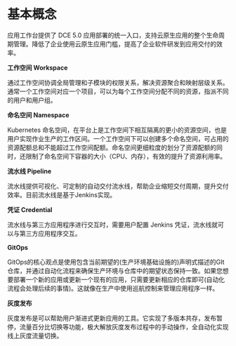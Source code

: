 # 基本概念

应用工作台提供了 DCE 5.0 应用部署的统一入口，支持云原生应用的整个生命周期管理。降低了企业使用云原生应用门槛，提高了企业软件研发到应用交付的效率。

**工作空间 Workspace**

通过工作空间协调全局管理和子模块的权限关系，解决资源聚合和映射层级关系。通常一个工作空间对应一个项目，可以为每个工作空间分配不同的资源，指派不同的用户和用户组。

**命名空间 Namespace**

Kubernetes 命名空间，在平台上是工作空间下相互隔离的更小的资源空间，也是用户实现作业生产的工作区间。一个工作空间下可以创建多个命名空间，可占用的资源配额总和不能超过工作空间配额。命名空间更细粒度的划分了资源配额的同时，还限制了命名空间下容器的大小（CPU、内存），有效的提升了资源利用率。

**流水线 Pipeline**

流水线提供可视化、可定制的自动交付流水线，帮助企业缩短交付周期，提升交付效率。目前流水线是基于Jenkins实现。

**凭证 Credential**

流水线与第三方应用程序进行交互时，需要用户配置 Jenkins 凭证，流水线就可以与第三方应用程序交互。

**GitOps**

GitOps的核心观点是使用包含当前期望的(生产环境基础设施的)声明式描述的GIt仓库，并通过自动化流程来确保生产环境与仓库中的期望状态保持一致。如果您想要部署一个新的应用或更新一个现有的应用，只需要更新相应的仓库即可(自动化流程会处理后续的事情)。这就像在生产中使用巡航控制来管理应用程序一样。

**灰度发布**

灰度发布是可以帮助用户渐进式更新应用的工具。它实现了多版本共存，发布暂停，流量百分比切换等功能，极大解放灰度发布过程中的手动操作，全自动化实现线上灰度流量切换。
